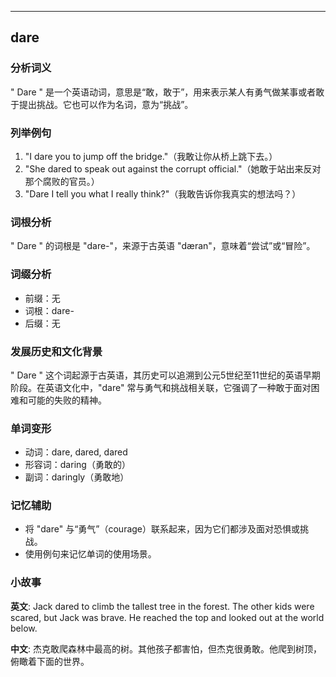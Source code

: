 
---------------
## dare
### 分析词义
" Dare " 是一个英语动词，意思是“敢，敢于”，用来表示某人有勇气做某事或者敢于提出挑战。它也可以作为名词，意为“挑战”。

### 列举例句
1. "I dare you to jump off the bridge."（我敢让你从桥上跳下去。）
2. "She dared to speak out against the corrupt official."（她敢于站出来反对那个腐败的官员。）
3. "Dare I tell you what I really think?"（我敢告诉你我真实的想法吗？）

### 词根分析
" Dare " 的词根是 "dare-"，来源于古英语 "dæran"，意味着“尝试”或“冒险”。

### 词缀分析
- 前缀：无
- 词根：dare-
- 后缀：无

### 发展历史和文化背景
" Dare " 这个词起源于古英语，其历史可以追溯到公元5世纪至11世纪的英语早期阶段。在英语文化中，"dare" 常与勇气和挑战相关联，它强调了一种敢于面对困难和可能的失败的精神。

### 单词变形
- 动词：dare, dared, dared
- 形容词：daring（勇敢的）
- 副词：daringly（勇敢地）

### 记忆辅助
- 将 "dare" 与“勇气”（courage）联系起来，因为它们都涉及面对恐惧或挑战。
- 使用例句来记忆单词的使用场景。

### 小故事
**英文**:
Jack dared to climb the tallest tree in the forest. The other kids were scared, but Jack was brave. He reached the top and looked out at the world below.

**中文**:
杰克敢爬森林中最高的树。其他孩子都害怕，但杰克很勇敢。他爬到树顶，俯瞰着下面的世界。

